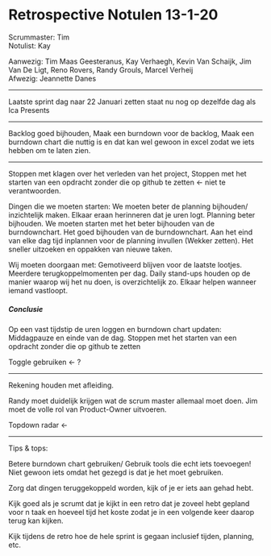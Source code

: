 # Retrospective Notulen 13-1-20 #

Scrummaster: Tim </br>
Notulist: Kay

Aanwezig: Tim Maas Geesteranus, Kay Verhaegh, Kevin Van Schaijk, Jim Van De Ligt, Reno Rovers, Randy Grouls, Marcel Verheij <br/>
Afwezig: Jeannette Danes

---
Laatste sprint dag naar 22 Januari zetten staat nu nog op dezelfde dag als Ica Presents

---
Backlog goed bijhouden,
Maak een burndown voor de backlog,
Maak een burndown chart die nuttig is en dat kan wel gewoon in excel zodat we iets hebben om te laten zien.

---

Stoppen met klagen over het verleden van het project,
Stoppen met het starten van een opdracht zonder die op github te zetten <- niet te verantwoorden.

Dingen die we moeten starten:
We moeten beter de planning bijhouden/ inzichtelijk maken.
Elkaar eraan herinneren dat je uren logt.
Planning beter bijhouden.
We moeten starten met het beter bijhouden van de burndownchart.
Het goed bijhouden van de burndownchart.
Aan het eind van elke dag tijd inplannen voor de planning invullen (Wekker zetten).
Het sneller uitzoeken en oppakken van nieuwe taken.

Wij moeten doorgaan met:
Gemotiveerd blijven voor de laatste lootjes.
Meerdere terugkoppelmomenten per dag.
Daily stand-ups houden op de manier waarop wij het nu doen, is overzichtelijk zo.
Elkaar helpen wanneer iemand vastloopt.

##### Conclusie
Op een vast tijdstip de uren loggen en burndown chart updaten: Middagpauze en einde van de dag. 
Stoppen met het starten van een opdracht zonder die op github te zetten

Toggle gebruiken <- ?

---
Rekening houden met afleiding.


Randy moet duidelijk krijgen wat de scrum master allemaal moet doen.
Jim moet de volle rol van Product-Owner uitvoeren.

Topdown radar <-

---

Tips & tops:

Betere burndown chart gebruiken/ Gebruik tools die echt iets toevoegen! Niet gewoon iets omdat het gezegd is dat je het moet gebruiken.

Zorg dat dingen teruggekoppeld worden, kijk of je er iets aan gehad hebt.

Kijk goed als je scrumt dat je kijkt in een retro dat je zoveel hebt gepland voor n taak en hoeveel tijd het koste zodat je in een volgende keer daarop terug kan kijken. 

Kijk tijdens de retro hoe de hele sprint is gegaan inclusief tijden, planning, etc.
